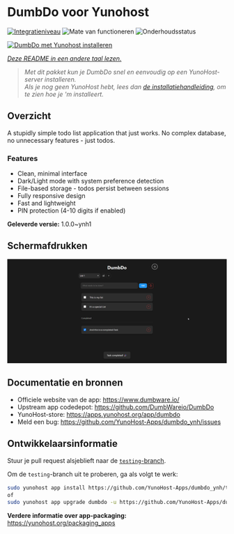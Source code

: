 <!--
NB: Deze README is automatisch gegenereerd door <https://github.com/YunoHost/apps/tree/master/tools/readme_generator>
Hij mag NIET handmatig aangepast worden.
-->

# DumbDo voor Yunohost

[![Integratieniveau](https://apps.yunohost.org/badge/integration/dumbdo)](https://ci-apps.yunohost.org/ci/apps/dumbdo/)
![Mate van functioneren](https://apps.yunohost.org/badge/state/dumbdo)
![Onderhoudsstatus](https://apps.yunohost.org/badge/maintained/dumbdo)

[![DumbDo met Yunohost installeren](https://install-app.yunohost.org/install-with-yunohost.svg)](https://install-app.yunohost.org/?app=dumbdo)

*[Deze README in een andere taal lezen.](./ALL_README.md)*

> *Met dit pakket kun je DumbDo snel en eenvoudig op een YunoHost-server installeren.*  
> *Als je nog geen YunoHost hebt, lees dan [de installatiehandleiding](https://yunohost.org/install), om te zien hoe je 'm installeert.*

## Overzicht

A stupidly simple todo list application that just works. No complex database, no unnecessary features - just todos.

### Features

- Clean, minimal interface
- Dark/Light mode with system preference detection
- File-based storage - todos persist between sessions
- Fully responsive design
- Fast and lightweight
- PIN protection (4-10 digits if enabled)


**Geleverde versie:** 1.0.0~ynh1

## Schermafdrukken

![Schermafdrukken van DumbDo](./doc/screenshots/screenshot.png)

## Documentatie en bronnen

- Officiele website van de app: <https://www.dumbware.io/>
- Upstream app codedepot: <https://github.com/DumbWareio/DumbDo>
- YunoHost-store: <https://apps.yunohost.org/app/dumbdo>
- Meld een bug: <https://github.com/YunoHost-Apps/dumbdo_ynh/issues>

## Ontwikkelaarsinformatie

Stuur je pull request alsjeblieft naar de [`testing`-branch](https://github.com/YunoHost-Apps/dumbdo_ynh/tree/testing).

Om de `testing`-branch uit te proberen, ga als volgt te werk:

```bash
sudo yunohost app install https://github.com/YunoHost-Apps/dumbdo_ynh/tree/testing --debug
of
sudo yunohost app upgrade dumbdo -u https://github.com/YunoHost-Apps/dumbdo_ynh/tree/testing --debug
```

**Verdere informatie over app-packaging:** <https://yunohost.org/packaging_apps>
